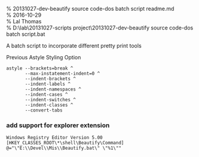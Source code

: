 % 20131027-dev-beautify source code-dos batch script readme.md 	
% 2016-10-29 	
% Lal Thomas 	
% D:\lab\20131027-scripts project\20131027-dev-beautify source code-dos batch script.bat 	
	
A batch script to incorporate different pretty print tools

Previous Astyle Styling Option

	astyle --brackets=break ^
		   --max-instatement-indent=0 ^
		   --indent-brackets ^
		   --indent-labels ^
		   --indent-namespaces ^
		   --indent-cases ^
		   --indent-switches ^
		   --indent-classes ^
		   --convert-tabs		   
 
### add support for explorer extension


	Windows Registry Editor Version 5.00
	[HKEY_CLASSES_ROOT\*\shell\Beautify\Command]
	@="\"E:\\Devel\\Mis\\Beautify.bat\" \"%1\""	

